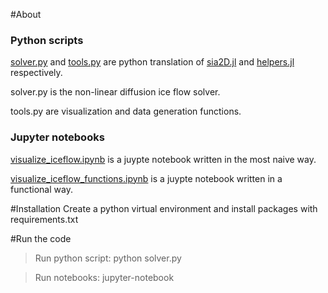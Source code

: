 #About
### Python scripts
[solver.py](scripts/solver.py) and [tools.py](scripts/tools.py) are python translation of [sia2D.jl](../scripts/sia2D.jl) and [helpers.jl](../scripts/helpers.jl) respectively.

solver.py is the non-linear diffusion ice flow solver.

tools.py are visualization and data generation functions.

### Jupyter notebooks
[visualize_iceflow.ipynb](scripts/visualize_iceflow.ipynb) is a juypte notebook written in the most naive way.

[visualize_iceflow_functions.ipynb](scripts/visualize_iceflow_functions.ipynb) is a juypte notebook written in a functional way.

#Installation
Create a python virtual environment and install packages with requirements.txt

#Run the code
> Run python script: python solver.py

> Run notebooks: jupyter-notebook
